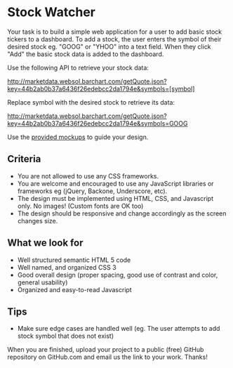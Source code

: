 # Stock Watcher

Your task is to build a simple web application for a user to add basic stock tickers to a dashboard. To add a stock, the user enters the symbol of their desired stock eg. "GOOG" or "YHOO" into a text field. When they click "Add" the basic stock data is added to the dashboard.

Use the following API to retrieve your stock data:

http://marketdata.websol.barchart.com/getQuote.json?key=44b2ab0b37a6436f26edebcc2da1794e&symbols=[symbol]

Replace symbol with the desired stock to retrieve its data:

http://marketdata.websol.barchart.com/getQuote.json?key=44b2ab0b37a6436f26edebcc2da1794e&symbols=GOOG

Use the [provided mockups](Stock_Watcher_Mockup.pdf) to guide your design.

## Criteria
* You are not allowed to use any CSS frameworks.
* You are welcome and encouraged to use any JavaScript libraries or frameworks eg (jQuery, Backone, Underscore, etc).
* The design must be implemented using HTML, CSS, and Javascript only. No images! (Custom fonts are OK too)
* The design should be responsive and change accordingly as the screen changes size.

## What we look for
* Well structured semantic HTML 5 code
* Well named, and organized CSS 3
* Good overall design (proper spacing, good use of contrast and color, general usability)
* Organized and easy-to-read Javascript

## Tips
* Make sure edge cases are handled well (eg. The user attempts to add stock symbol that does not exist)

When you are finished, upload your project to a public (free) GitHub repository on GitHub.com and email us the link to your work. Thanks!